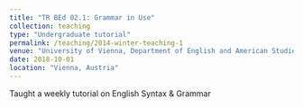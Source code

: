 ```yaml
---
title: "TR BEd 02.1: Grammar in Use"
collection: teaching
type: "Undergraduate tutorial"
permalink: /teaching/2014-winter-teaching-1
venue: "University of Vienna, Department of English and American Studies"
date: 2018-10-01
location: "Vienna, Austria"
---
```


Taught a weekly tutorial on English Syntax & Grammar

